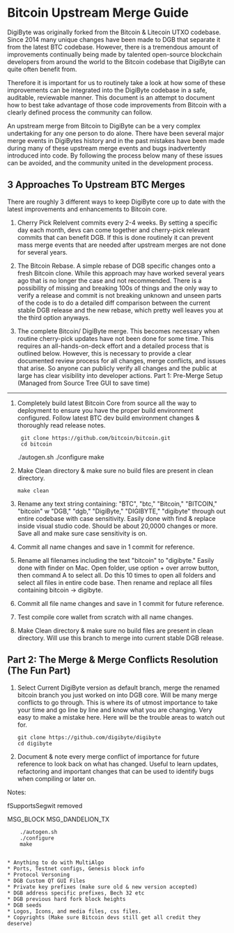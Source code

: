 Bitcoin Upstream Merge Guide
====================================
DigiByte was originally forked from the Bitcoin & Litecoin UTXO codebase. Since 2014 many unique changes have been made to DGB that separate it from the latest BTC codebase. However, there is a tremendous amount of improvements continually being made by talented open-source blockchain developers from around the world to the Bitcoin codebase that DigiByte can quite often benefit from.

Therefore it is important for us to routinely take a look at how some of these improvements can be integrated into the DigiByte codebase in a safe, auditable, reviewable manner. This document is an attempt to document how to best take advantage of those code improvements from Bitcoin with a clearly defined process the community can follow. 

An upstream merge from Bitcoin to DigiByte can be a very complex undertaking for any one person to do alone. There have been several major merge events in DigiBytes history and in the past mistakes have been made during many of these upstream merge events and bugs inadvertently introduced into code. By following the process below many of these issues can be avoided, and the community united in the development process.

3 Approaches To Upstream BTC Merges
------------------------------------
There are roughly 3 different ways to keep DigiByte core up to date with the latest improvements and enhancements to Bitcoin core.

1. Cherry Pick Relelvent commits every 2-4 weeks. By setting a specific day each month, devs can come together and cherry-pick relevant commits that can benefit DGB. If this is done routinely it can prevent mass merge events that are needed after upstream merges are not done for several years.

2. The Bitcoin Rebase. A simple rebase of DGB specific changes onto a fresh Bitcoin clone. While this approach may have worked several years ago that is no longer the case and not recommended. There is a possibility of missing and breaking 100s of things and the only way to verify a release and commit is not breaking unknown and unseen parts of the code is to do a detailed diff comparison between the current stable DGB release and the new rebase, which pretty well leaves you at the third option anyways.

3. The complete Bitcoin/ DigiByte merge. This becomes necessary when routine cherry-pick updates have not been done for some time. This requires an all-hands-on-deck effort and a detailed process that is outlined below. However, this is necessary to provide a clear documented review process for all changes, merge conflicts, and issues that arise. So anyone can publicly verify all changes and the public at large has clear visibility into developer actions. 
Part 1: Pre-Merge Setup (Managed from Source Tree GUI to save time) 
------------------------------------------------------------------------------

1. Completely build latest Bitcoin Core from source all the way to deployment to ensure you have the proper build environment configured. Follow latest BTC dev build environment changes & thoroughly read release notes.

        git clone https://github.com/bitcoin/bitcoin.git
        cd bitcoin
	./autogen.sh
	./configure 
	make

2.  Make Clean directory & make sure no build files are present in clean directory.

        make clean

3.  Rename any text string containing: "BTC", "btc," "Bitcoin," "BITCOIN," "bitcoin" w "DGB," "dgb," "DigiByte," "DIGIBYTE," "digibyte" through out entire codebase with case sensitivity.
    Easily done with find & replace inside visual studio code. Should be about 20,0000 changes or more. Save all and make sure case sensitivity is on.

4. Commit all name changes and save in 1 commit for reference.

5. Rename all filenames including the text "bitcoin" to "digibyte."
	Easily done with finder on Mac. Open folder, use option + over arrow button, then command A to select all. Do this 10 times to open all folders and select all files in entire code base. Then rename and replace all files containing bitcoin -> digibyte.


6. Commit all file name changes and save in 1 commit for future reference.


7. Test compile core wallet from scratch with all name changes.


8. Make Clean directory & make sure no build files are present in clean directory. Will use this branch to merge into current stable DGB release.



Part 2: The Merge & Merge Conflicts Resolution (The Fun Part)
----------------------------------------------------------------

1.  Select Current DigiByte version as default branch, merge the renamed bitcoin branch you just worked on into DGB core. Will be many merge conflicts to go through. This is where its of utmost importance to take your time and go line by line and know what you are changing. Very easy to make a mistake here. Here will be the trouble areas to watch out for.

        git clone https://github.com/digibyte/digibyte
        cd digibyte

2.  Document & note every merge conflict of importance for future reference to look back on what has changed. Useful to learn updates, refactoring and important changes that can be used to identify bugs when compiling or later on.

Notes: 

fSupportsSegwit removed

MSG_BLOCK
MSG_DANDELION_TX

        ./autogen.sh
        ./configure
        make


	* Anything to do with MultiAlgo
	* Ports, Testnet configs, Genesis block info
	* Protocol Versoning
	* DGB Custom QT GUI Files
	* Private key prefixes (make sure old & new version accepted)
	* DGB address specific prefixes, Bech 32 etc
	* DGB previous hard fork block heights
	* DGB seeds
	* Logos, Icons, and media files, css files.
	* Copyrights (Make sure Bitcoin devs still get all credit they deserve)

